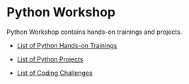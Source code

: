 # Python Workshop

Python Workshop contains hands-on trainings and projects.

- [List of Python Hands-on Trainings](./hands-on/README.md)

- [List of Python Projects](./projects/README.md)

- [List of Coding Challenges](./coding-challenges/README.md)